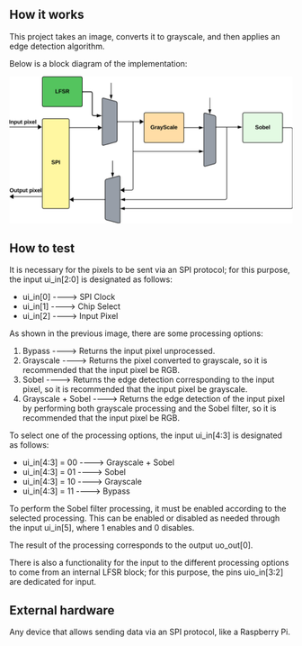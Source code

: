 <!---

This file is used to generate your project datasheet. Please fill in the information below and delete any unused
sections.

You can also include images in this folder and reference them in the markdown. Each image must be less than
512 kb in size, and the combined size of all images must be less than 1 MB.
-->

## How it works

This project takes an image, converts it to grayscale, and then applies an edge detection algorithm.

Below is a block diagram of the implementation:

![imagen](./arch.png)


## How to test

It is necessary for the pixels to be sent via an SPI protocol; for this purpose, the input ui_in[2:0] is designated as follows:

* ui_in[0] ----> SPI Clock
* ui_in[1] ----> Chip Select
* ui_in[2] ----> Input Pixel
  
As shown in the previous image, there are some processing options:

1. Bypass ----> Returns the input pixel unprocessed.
2. Grayscale ----> Returns the pixel converted to grayscale, so it is recommended that the input pixel be RGB.
3. Sobel ----> Returns the edge detection corresponding to the input pixel, so it is recommended that the input pixel be grayscale.
4. Grayscale + Sobel ----> Returns the edge detection of the input pixel by performing both grayscale processing and the Sobel filter, so it is recommended that the input pixel be  RGB.

To select one of the processing options, the input ui_in[4:3] is designated as follows:

* ui_in[4:3] = 00 ----> Grayscale + Sobel 
* ui_in[4:3] = 01 ----> Sobel
* ui_in[4:3] = 10 ----> Grayscale
* ui_in[4:3] = 11 ----> Bypass

To perform the Sobel filter processing, it must be enabled according to the selected processing. This can be enabled or disabled as needed through the input ui_in[5], where 1 enables and 0 disables.

The result of the processing corresponds to the output uo_out[0].

There is also a functionality for the input to the different processing options to come from an internal LFSR block; for this purpose, the pins uio_in[3:2] are dedicated for input.

## External hardware

Any device that allows sending data via an SPI protocol, like a Raspberry Pi.